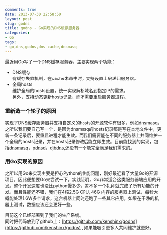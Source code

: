 ```yaml
---
comments: true
date: 2013-07-30 22:58:50
layout: post
slug: godns
title: godns - Go实现的DNS缓存服务器
categories:
- Go
tags:
- go,dns,godns,dns cache,dnsmasq
---
```


最近用Go写了一个DNS缓存服务器，主要实现两个功能：

* DNS缓存  
  有缓存失效机制，在cache未命中时，支持设置上层递归服务器。
* 全局hosts  
  维护全局的hosts设置，统一实现解析域名到指定IP的需求。  
  另外，支持动态更新hosts记录，而不需要重启服务器进程。

### 重新造一个轮子的原因
实现了DNS缓存服务器并支持自定义的hosts的开源软件有很多，例如dnsmasq，之所以我们要自己写一个，是因为dnsmasq的hosts记录都是写在本地文件中，更新一条记录后，要重启进程才能生效。而我们需要能在不同的服务器上共同维护一个全局的hosts记录，并在hosts记录修改后能立即生效。目前能找到的实现，包括[dnsmasq](http://www.thekelleys.org.uk/dnsmasq/doc.html)，[pdnsd](http://members.home.nl/p.a.rombouts/pdnsd/)，[djbdns](http://tinydns.org/),还没有一个能完全满足我们需求的。


### 用Go实现的原因
之所以用Go来实现主要是担心Python的性能问题，刚好最近看了大量Go的开源项目，因此便想要Go来尝试一下。实践证明，Go非常适合这类服务器端应用的开发。整个开发速度也没比python慢多少，差不多一个礼拜就完成了所有功能的开发。而且性能还不错，我们在4核2.5G CPU, 46G 内存的服务器上测试，每秒大概能处理1.6W多个请求，这台机器上同时还跑了一些其它应用，如果在干净的机器上测试，数据应该还会更好一些。


目前这个已经部署到了我们的生产系统。  
同时把代码放到了github上：[https://github.com/kenshinx/godns](https://github.com/kenshinx/godns) , 如果能吸引更多人共同维护就更好。




